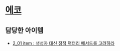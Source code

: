 # [에코](https://github.com/echo724)

## 담당한 아이템

- [2_01 item : 생성자 대신 정적 팩터리 메서드를 고려하라](../../내용%20정리/2장/item_01)
